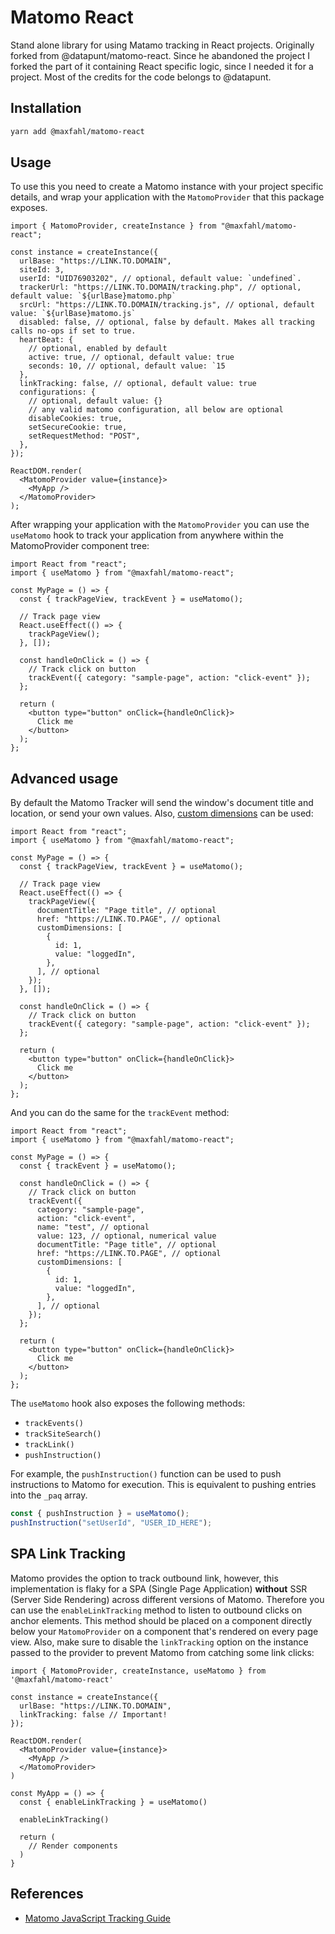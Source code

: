 # Matomo React

Stand alone library for using Matamo tracking in React projects. Originally forked from @datapunt/matomo-react. Since he abandoned the project I forked the part of it containing React specific logic, since I needed it for a project. Most of the credits for the code belongs to @datapunt.

## Installation

```sh
yarn add @maxfahl/matomo-react
```

## Usage

To use this you need to create a Matomo instance with your project specific details, and wrap your application with the `MatomoProvider` that this package exposes.

```tsx
import { MatomoProvider, createInstance } from "@maxfahl/matomo-react";

const instance = createInstance({
  urlBase: "https://LINK.TO.DOMAIN",
  siteId: 3,
  userId: "UID76903202", // optional, default value: `undefined`.
  trackerUrl: "https://LINK.TO.DOMAIN/tracking.php", // optional, default value: `${urlBase}matomo.php`
  srcUrl: "https://LINK.TO.DOMAIN/tracking.js", // optional, default value: `${urlBase}matomo.js`
  disabled: false, // optional, false by default. Makes all tracking calls no-ops if set to true.
  heartBeat: {
    // optional, enabled by default
    active: true, // optional, default value: true
    seconds: 10, // optional, default value: `15
  },
  linkTracking: false, // optional, default value: true
  configurations: {
    // optional, default value: {}
    // any valid matomo configuration, all below are optional
    disableCookies: true,
    setSecureCookie: true,
    setRequestMethod: "POST",
  },
});

ReactDOM.render(
  <MatomoProvider value={instance}>
    <MyApp />
  </MatomoProvider>
);
```

After wrapping your application with the `MatomoProvider` you can use the `useMatomo` hook to track your application from anywhere within the MatomoProvider component tree:

```tsx
import React from "react";
import { useMatomo } from "@maxfahl/matomo-react";

const MyPage = () => {
  const { trackPageView, trackEvent } = useMatomo();

  // Track page view
  React.useEffect(() => {
    trackPageView();
  }, []);

  const handleOnClick = () => {
    // Track click on button
    trackEvent({ category: "sample-page", action: "click-event" });
  };

  return (
    <button type="button" onClick={handleOnClick}>
      Click me
    </button>
  );
};
```

## Advanced usage

By default the Matomo Tracker will send the window's document title and location, or send your own values. Also, [custom dimensions](https://matomo.org/docs/custom-dimensions/) can be used:

```tsx
import React from "react";
import { useMatomo } from "@maxfahl/matomo-react";

const MyPage = () => {
  const { trackPageView, trackEvent } = useMatomo();

  // Track page view
  React.useEffect(() => {
    trackPageView({
      documentTitle: "Page title", // optional
      href: "https://LINK.TO.PAGE", // optional
      customDimensions: [
        {
          id: 1,
          value: "loggedIn",
        },
      ], // optional
    });
  }, []);

  const handleOnClick = () => {
    // Track click on button
    trackEvent({ category: "sample-page", action: "click-event" });
  };

  return (
    <button type="button" onClick={handleOnClick}>
      Click me
    </button>
  );
};
```

And you can do the same for the `trackEvent` method:

```tsx
import React from "react";
import { useMatomo } from "@maxfahl/matomo-react";

const MyPage = () => {
  const { trackEvent } = useMatomo();

  const handleOnClick = () => {
    // Track click on button
    trackEvent({
      category: "sample-page",
      action: "click-event",
      name: "test", // optional
      value: 123, // optional, numerical value
      documentTitle: "Page title", // optional
      href: "https://LINK.TO.PAGE", // optional
      customDimensions: [
        {
          id: 1,
          value: "loggedIn",
        },
      ], // optional
    });
  };

  return (
    <button type="button" onClick={handleOnClick}>
      Click me
    </button>
  );
};
```

The `useMatomo` hook also exposes the following methods:

- `trackEvents()`
- `trackSiteSearch()`
- `trackLink()`
- `pushInstruction()`

For example, the `pushInstruction()` function can be used to push instructions to Matomo for execution. This
is equivalent to pushing entries into the `_paq` array.

```javascript
const { pushInstruction } = useMatomo();
pushInstruction("setUserId", "USER_ID_HERE");
```

## SPA Link Tracking

Matomo provides the option to track outbound link, however, this implementation is flaky for a SPA (Single Page Application) **without** SSR (Server Side Rendering) across different versions of Matomo. Therefore you can use the `enableLinkTracking` method to listen to outbound clicks on anchor elements. This method should be placed on a component directly below your `MatomoProvider` on a component that's rendered on every page view. Also, make sure to disable the `linkTracking` option on the instance passed to the provider to prevent Matomo from catching some link clicks:

```tsx
import { MatomoProvider, createInstance, useMatomo } from '@maxfahl/matomo-react'

const instance = createInstance({
  urlBase: "https://LINK.TO.DOMAIN",
  linkTracking: false // Important!
});

ReactDOM.render(
  <MatomoProvider value={instance}>
    <MyApp />
  </MatomoProvider>
)

const MyApp = () => {
  const { enableLinkTracking } = useMatomo()

  enableLinkTracking()

  return (
    // Render components
  )
}

```

## References

- [Matomo JavaScript Tracking Guide](https://developer.matomo.org/guides/tracking-javascript-guide)
